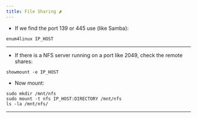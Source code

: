 ```yaml
---
title: File Sharing 🌶️
---
```


- If we find the port 139 or 445 use (like Samba):

```shell
enum4linux IP_HOST
```

---

- If there is a NFS server running on a port like 2049, check the remote shares:

```shell
showmount -e IP_HOST
```

- Now mount:

```shell
sudo mkdir /mnt/nfs
sudo mount -t nfs IP_HOST:DIRECTORY /mnt/nfs
ls -la /mnt/nfs/
```

---
